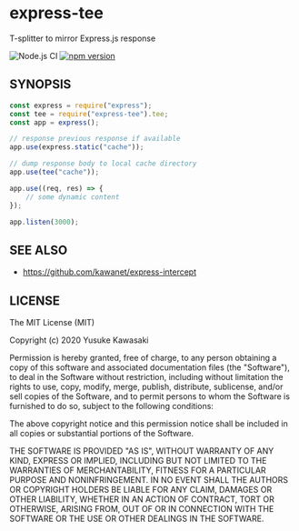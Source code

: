 # express-tee

T-splitter to mirror Express.js response

![Node.js CI](https://github.com/kawanet/express-tee/workflows/Node.js%20CI/badge.svg?branch=master)
[![npm version](https://badge.fury.io/js/express-tee.svg)](https://www.npmjs.com/package/express-tee)

## SYNOPSIS

```js
const express = require("express");
const tee = require("express-tee").tee;
const app = express();

// response previous response if available
app.use(express.static("cache"));

// dump response body to local cache directory
app.use(tee("cache"));

app.use((req, res) => {
    // some dynamic content
});

app.listen(3000);
```

## SEE ALSO

- https://github.com/kawanet/express-intercept

## LICENSE

The MIT License (MIT)

Copyright (c) 2020 Yusuke Kawasaki

Permission is hereby granted, free of charge, to any person obtaining a copy
of this software and associated documentation files (the "Software"), to deal
in the Software without restriction, including without limitation the rights
to use, copy, modify, merge, publish, distribute, sublicense, and/or sell
copies of the Software, and to permit persons to whom the Software is
furnished to do so, subject to the following conditions:

The above copyright notice and this permission notice shall be included in all
copies or substantial portions of the Software.

THE SOFTWARE IS PROVIDED "AS IS", WITHOUT WARRANTY OF ANY KIND, EXPRESS OR
IMPLIED, INCLUDING BUT NOT LIMITED TO THE WARRANTIES OF MERCHANTABILITY,
FITNESS FOR A PARTICULAR PURPOSE AND NONINFRINGEMENT. IN NO EVENT SHALL THE
AUTHORS OR COPYRIGHT HOLDERS BE LIABLE FOR ANY CLAIM, DAMAGES OR OTHER
LIABILITY, WHETHER IN AN ACTION OF CONTRACT, TORT OR OTHERWISE, ARISING FROM,
OUT OF OR IN CONNECTION WITH THE SOFTWARE OR THE USE OR OTHER DEALINGS IN THE
SOFTWARE.
